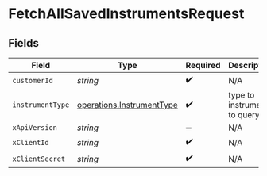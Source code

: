 # FetchAllSavedInstrumentsRequest


## Fields

| Field                                                                         | Type                                                                          | Required                                                                      | Description                                                                   |
| ----------------------------------------------------------------------------- | ----------------------------------------------------------------------------- | ----------------------------------------------------------------------------- | ----------------------------------------------------------------------------- |
| `customerId`                                                                  | *string*                                                                      | :heavy_check_mark:                                                            | N/A                                                                           |
| `instrumentType`                                                              | [operations.InstrumentType](../../../sdk/models/operations/instrumenttype.md) | :heavy_check_mark:                                                            | type to instrument to query                                                   |
| `xApiVersion`                                                                 | *string*                                                                      | :heavy_minus_sign:                                                            | N/A                                                                           |
| `xClientId`                                                                   | *string*                                                                      | :heavy_check_mark:                                                            | N/A                                                                           |
| `xClientSecret`                                                               | *string*                                                                      | :heavy_check_mark:                                                            | N/A                                                                           |